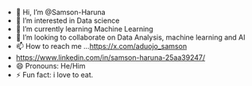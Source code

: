 - 👋 Hi, I’m @Samson-Haruna
- 👀 I’m interested in Data science
- 🌱 I’m currently learning Machine Learning
- 💞️ I’m looking to collaborate on Data Analysis, machine learning and AI
- 📫 How to reach me ...https://x.com/aduojo_samson
- https://www.linkedin.com/in/samson-haruna-25aa39247/
- 😄 Pronouns: He/Him
- ⚡ Fun fact: i love to eat.

<!---
Samson-Haruna/Samson-Haruna is a ✨ special ✨ repository because its `README.md` (this file) appears on your GitHub profile.
You can click the Preview link to take a look at your changes.
--->
